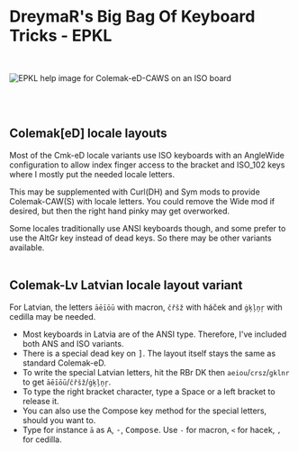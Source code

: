 DreymaR's Big Bag Of Keyboard Tricks - EPKL
===========================================
<br>

![EPKL help image for Colemak-eD-CAWS on an ISO board](../Colemak-ISO-CAWS_s0_EPKL.png)

<br><br>

Colemak[eD] locale layouts
--------------------------
Most of the Cmk-eD locale variants use ISO keyboards with an AngleWide configuration to allow index finger access to the bracket and ISO_102 keys where I mostly put the needed locale letters.

This may be supplemented with Curl(DH) and Sym mods to provide Colemak-CAW(S) with locale letters. You could remove the Wide mod if desired, but then the right hand pinky may get overworked.

Some locales traditionally use ANSI keyboards though, and some prefer to use the AltGr key instead of dead keys. So there may be other variants available.
<br><br>

Colemak-Lv Latvian locale layout variant
----------------------------------------
For Latvian, the letters `āēīōū` with macron, `čřšž` with háček and `ġķļņŗ` with cedilla may be needed.
- Most keyboards in Latvia are of the ANSI type. Therefore, I've included both ANS and ISO variants.
- There is a special dead key on <kbd>]</kbd>. The layout itself stays the same as standard Colemak-eD.
- To write the special Latvian letters, hit the RBr DK then `aeiou`/`crsz`/`gklnr` to get `āēīōū`/`čřšž`/`ġķļņŗ`.
- To type the right bracket character, type a Space or a left bracket to release it.
- You can also use the Compose key method for the special letters, should you want to.
- Type for instance `ā` as <kbd>A</kbd>, <kbd>-</kbd>, <kbd>Compose</kbd>. Use `-` for macron, `<` for hacek, `,` for cedilla.
<br>
